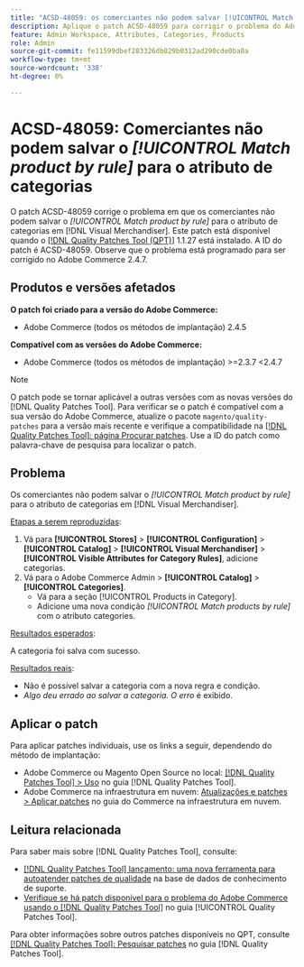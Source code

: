 ```yaml
---
title: "ACSD-48059: os comerciantes não podem salvar [!UICONTROL Match product by rule] para o atributo Categorias."
description: Aplique o patch ACSD-48059 para corrigir o problema do Adobe Commerce em que os comerciantes não podem salvar o [!UICONTROL Match product by rule] para o atributo Categorias.
feature: Admin Workspace, Attributes, Categories, Products
role: Admin
source-git-commit: fe11599dbef283326db029b0312ad290cde0ba0a
workflow-type: tm+mt
source-wordcount: '338'
ht-degree: 0%

---
```


# ACSD-48059: Comerciantes não podem salvar o *[!UICONTROL Match product by rule]* para o atributo de categorias

O patch ACSD-48059 corrige o problema em que os comerciantes não podem salvar o *[!UICONTROL Match product by rule]* para o atributo de categorias em [!DNL Visual Merchandiser]. Este patch está disponível quando o [[!DNL Quality Patches Tool (QPT)]](https://experienceleague.adobe.com/pt-br/docs/commerce-knowledge-base/kb/announcements/commerce-announcements/magento-quality-patches-released-new-tool-to-self-serve-quality-patches) 1.1.27 está instalado. A ID do patch é ACSD-48059. Observe que o problema está programado para ser corrigido no Adobe Commerce 2.4.7.

## Produtos e versões afetados

**O patch foi criado para a versão do Adobe Commerce:**

* Adobe Commerce (todos os métodos de implantação) 2.4.5

**Compatível com as versões do Adobe Commerce:**

* Adobe Commerce (todos os métodos de implantação) >=2.3.7 &lt;2.4.7

>[!NOTE]
>
>O patch pode se tornar aplicável a outras versões com as novas versões do [!DNL Quality Patches Tool]. Para verificar se o patch é compatível com a sua versão do Adobe Commerce, atualize o pacote `magento/quality-patches` para a versão mais recente e verifique a compatibilidade na [[!DNL Quality Patches Tool]: página Procurar patches](https://experienceleague.adobe.com/tools/commerce-quality-patches/index.html?lang=pt-BR). Use a ID do patch como palavra-chave de pesquisa para localizar o patch.

## Problema

Os comerciantes não podem salvar o *[!UICONTROL Match product by rule]* para o atributo de categorias em [!DNL Visual Merchandiser].

<u>Etapas a serem reproduzidas</u>:

1. Vá para **[!UICONTROL Stores]** > **[!UICONTROL Configuration]** > **[!UICONTROL Catalog]** > **[!UICONTROL Visual Merchandiser]** > **[!UICONTROL Visible Attributes for Category Rules]**, adicione categorias.
1. Vá para o Adobe Commerce Admin > **[!UICONTROL Catalog]** > **[!UICONTROL Categories]**.
   * Vá para a seção [!UICONTROL Products in Category].
   * Adicione uma nova condição *[!UICONTROL Match products by rule]* com o atributo categories.

<u>Resultados esperados</u>:

A categoria foi salva com sucesso.

<u>Resultados reais</u>:

* Não é possível salvar a categoria com a nova regra e condição.
* *Algo deu errado ao salvar a categoria. O erro* é exibido.

## Aplicar o patch

Para aplicar patches individuais, use os links a seguir, dependendo do método de implantação:

* Adobe Commerce ou Magento Open Source no local: [[!DNL Quality Patches Tool] > Uso](/help/tools/quality-patches-tool/usage.md) no guia [!DNL Quality Patches Tool].
* Adobe Commerce na infraestrutura em nuvem: [Atualizações e patches > Aplicar patches](https://experienceleague.adobe.com/docs/commerce-cloud-service/user-guide/develop/upgrade/apply-patches.html?lang=pt-BR) no guia do Commerce na infraestrutura em nuvem.

## Leitura relacionada

Para saber mais sobre [!DNL Quality Patches Tool], consulte:

* [[!DNL Quality Patches Tool] lançamento: uma nova ferramenta para autoatender patches de qualidade](https://experienceleague.adobe.com/pt-br/docs/commerce-knowledge-base/kb/announcements/commerce-announcements/magento-quality-patches-released-new-tool-to-self-serve-quality-patches) na base de dados de conhecimento de suporte.
* [Verifique se há patch disponível para o problema do Adobe Commerce usando o  [!DNL Quality Patches Tool]](/help/tools/quality-patches-tool/patches-available-in-qpt/check-patch-for-magento-issue-with-magento-quality-patches.md) no guia [!UICONTROL Quality Patches Tool].


Para obter informações sobre outros patches disponíveis no QPT, consulte [[!DNL Quality Patches Tool]: Pesquisar patches](https://experienceleague.adobe.com/tools/commerce-quality-patches/index.html?lang=pt-BR) no guia [!DNL Quality Patches Tool].
